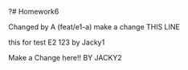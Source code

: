 ﻿?# Homework6

Changed by A (feat/e1-a) make a change THIS LINE


this for test E2 123 by Jacky1




Make a Change here!! BY JACKY2


